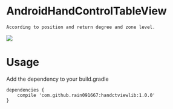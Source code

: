 # AndroidHandControlTableView

	According to position and return degree and zone level.
	
![](https://github.com/rain091667/AndroidHandControlTableView/raw/master/ScreenDemo/screen.gif)

# Usage

Add the dependency to your build.gradle

```
dependencies {
    compile 'com.github.rain091667:handctviewlib:1.0.0'
}
```